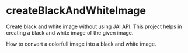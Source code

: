 # createBlackAndWhiteImage
Create black and white image without using JAI API.
This project helps in creating a black and white image of the given image.

How to convert a colorfull image into a black and white image.
